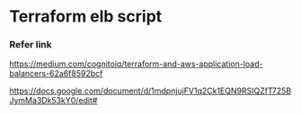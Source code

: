 # Terraform elb script 

### Refer link

https://medium.com/cognitoiq/terraform-and-aws-application-load-balancers-62a6f8592bcf

https://docs.google.com/document/d/1mdpnjujFV1q2Ck1EQN9RSIQZfT725BJymMa3Dk53kY0/edit#
